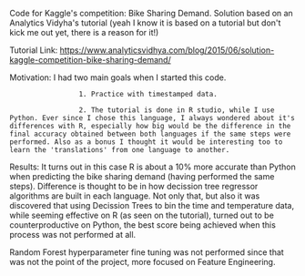 Code for Kaggle's competition: Bike Sharing Demand. Solution based on an Analytics Vidyha's tutorial (yeah I know it is based on a tutorial but don't kick me out yet, there is a reason for it!) 

Tutorial Link: https://www.analyticsvidhya.com/blog/2015/06/solution-kaggle-competition-bike-sharing-demand/

Motivation: I had two main goals when I started this code.

                     1. Practice with timestamped data.
                     
                     2. The tutorial is done in R studio, while I use Python. Ever since I chose this language, I always wondered about it's differences with R, especially how big would be the difference in the final accuracy obtained between both languages if the same steps were performed. Also as a bonus I thought it would be interesting too to learn the 'translations' from one language to another.


Results: It turns out in this case R is about a 10% more accurate than Python when predicting the bike sharing demand (having performed the same steps). Difference is thought to be in how decission tree regressor algorithms are built in each language. Not only that, but also it was discovered that using Decission Trees to bin the time and temperature data, while seeming effective on R (as seen on the tutorial), turned out to be counterproductive on Python, the best score being achieved when this process was not performed at all.


Random Forest hyperparameter fine tuning was not performed since that was not the point of the project, more focused on Feature Engineering.
